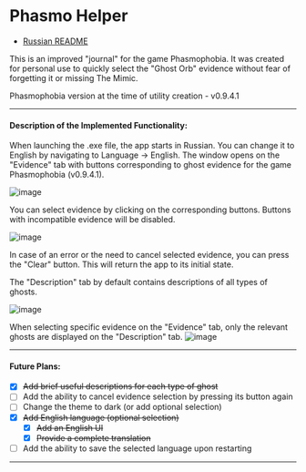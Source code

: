 # Phasmo Helper

* [Russian README](https://github.com/solidus66/PhasmoHelper/blob/main/README.md)

This is an improved "journal" for the game Phasmophobia. It was created for personal use to quickly select the "Ghost Orb" evidence without fear of forgetting it or missing The Mimic.

Phasmophobia version at the time of utility creation - v0.9.4.1

---

#### Description of the Implemented Functionality:

When launching the .exe file, the app starts in Russian. You can change it to English by navigating to Language -> English. The window opens on the "Evidence" tab with buttons corresponding to ghost evidence for the game Phasmophobia (v0.9.4.1).

![image](https://github.com/solidus66/PhasmoHelper/assets/59517205/81acee7a-a834-47cc-bf8e-627e846f7606)

You can select evidence by clicking on the corresponding buttons. Buttons with incompatible evidence will be disabled.

![image](https://github.com/solidus66/PhasmoHelper/assets/59517205/c1d59b37-16a5-4221-8090-2f05990d0b89)

In case of an error or the need to cancel selected evidence, you can press the "Clear" button. This will return the app to its initial state.

The "Description" tab by default contains descriptions of all types of ghosts.

![image](https://github.com/solidus66/PhasmoHelper/assets/59517205/63b2facc-523f-4a3b-aaf7-d07d1cb5a614)

When selecting specific evidence on the "Evidence" tab, only the relevant ghosts are displayed on the "Description" tab.
![image](https://github.com/solidus66/PhasmoHelper/assets/59517205/ac7c4564-39ff-4a57-bf4f-8220d32ee8a8)

---

#### Future Plans:

* [X] ~~Add brief useful descriptions for each type of ghost~~
* [ ] Add the ability to cancel evidence selection by pressing its button again
* [ ] Change the theme to dark (or add optional selection)
* [X] ~~Add English language (optional selection)~~
  * [X] ~~Add an English UI~~
  * [X] ~~Provide a complete translation~~
* [ ] Add the ability to save the selected language upon restarting

---
